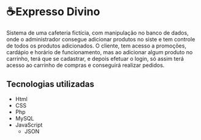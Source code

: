 # ☕Expresso Divino

Sistema de uma cafeteria fictícia, com manipulação no banco de dados, onde o administrador consegue adicionar produtos no siste e tem controle de todos os produtos adicionados. 
O cliente, tem acesso a promoções, cardápio e horário de funcionamento, mas ao adicionar algum produto no carrinho, terá que se cadastrar,
e depois efetuar o login, só assim terá acesso ao carrinho de compras e conseguirá realizar pedidos.

## Tecnologias utilizadas
* Html
* CSS
* Php
* MySQL
* JavaScript
  * JSON
